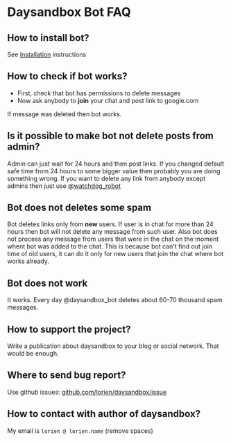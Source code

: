 # Daysandbox Bot FAQ

## How to install bot?

See [Installation](index.md#installation) instructions

## How to check if bot works?

* First, check that bot has permissions to delete messages
* Now ask anybody to **join** your chat and post link to google.com

If message was deleted then bot works.

## Is it possible to make bot not delete posts from admin?

Admin can just wait for 24 hours and then post links. If you changed default safe time
from 24 hours to some bigger value then probably you are doing something wrong. If you
want to delete any link from anybody except admins then just use [@watchdog_robot](https://t.me/watchdog_robot)

## Bot does not deletes some spam

Bot deletes links only from **new** users. If user is in chat for more than 24 hours then bot will not
delete any message from such user. Also bot does not process any message from users that were in the chat
on the moment whent bot was added to the chat. This is because bot can't find out join time of old users, it
can do it only for new users that join the chat where bot works already.

## Bot does not work

It works. Every day @daysandbox_bot deletes about 60-70 thousand spam messages.

## How to support the project?

Write a publication about daysandbox to your blog or social network. That would be enough.

## Where to send bug report?

Use github issues: [github.com/lorien/daysandbox/issue](https://github.com/lorien/daysandbox_bot/issue)

## How to contact with author of daysandbox?

My email is `lorien @ lorien.name` (remove spaces)

